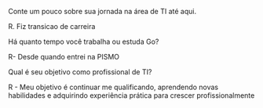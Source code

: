 Conte um pouco sobre sua jornada na área de TI até aqui.

R. Fiz transicao de carreira

Há quanto tempo você trabalha ou estuda Go?

R- Desde quando entrei na PISMO

Qual é seu objetivo como profissional de TI?

R - Meu objetivo é continuar me qualificando, aprendendo novas habilidades e adquirindo experiência prática para crescer profissionalmente